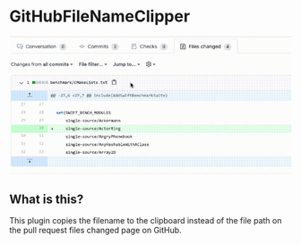 GitHubFileNameClipper
===============

![howtouse](https://github.com/ayakix/GitHubFileNameClipper/blob/main/howtouse.gif?raw=true)


## What is this?
This plugin copies the filename to the clipboard instead of the file path on the pull request files changed page on GitHub.
